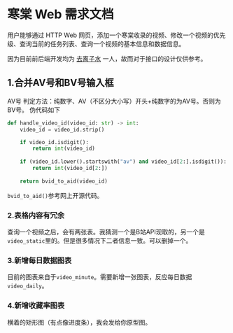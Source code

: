 # 寒棠 Web 需求文档

用户能够通过 HTTP Web 网页，添加一个寒棠收录的视频、修改一个视频的优先级、查询当前的任务列表、查询一个视频的基本信息和数据信息。

因为目前前后端开发均为 [去离子水](https://github.com/icedata-top/hantang-add/commits?author=Ovler-Young) 一人，故而对于接口的设计仅供参考。

## 1.合并AV号和BV号输入框 

AV号 判定方法：纯数字、AV（不区分大小写）开头+纯数字的为AV号。否则为BV号。
伪代码如下
```py
def handle_video_id(video_id: str) -> int:
    video_id = video_id.strip()

    if video_id.isdigit():
        return int(video_id)
    
    if (video_id.lower().startswith("av") and video_id[2:].isdigit()):
        return int(video_id[2:])
    
    return bvid_to_aid(video_id)
```

`bvid_to_aid()`参考网上开源代码。

### 2.表格内容有冗余

查询一个视频之后，会有两张表。我猜测一个是B站API现取的，另一个是`video_static`里的。但是很多情况下二者信息一致。可以删掉一个。

### 3.新增每日数据图表

目前的图表来自于`video_minute`。需要新增一张图表，反应每日数据`video_daily`。

### 4.新增收藏率图表

横着的矩形图（有点像进度条），我会发给你原型图。